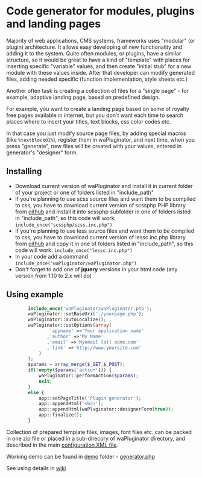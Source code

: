 # Code generator for modules, plugins and landing pages

Majority of web applications, CMS systems, frameworks uses "modular" (or plugin) architecture. 
It allows easy developing of new functionality and adding it to the system.
Quite often modules, or plugins, have a similar structure, so it would be great to have a kind of "template" with places for inserting specific "variable" values, 
and then create "initial stub" for a new module with these values inside. After that developer can modify generated files, adding needed specific (function implementation, style sheets etc.)

Another often task is creating a collection of files for a "single page" - for example, adaptive landing page, based on predefined design.

For example, you want to create a landing page based on some of royalty free pages available in internet, but you don't want each time to search places where to insert your titles, text blocks, css color codes etc. 

In that case you just modify source page files, by adding special macros (like `%textblock01%`), register them in waPluginator,
and next time, when you press "generate", new files will be created with your values, entered in generator's "designer" form.


## Installing
* Download current version of waPluginator and install it in current folder of your project or one of folders listed in "include_path"
* If you're planning to use scss source files and want them to be compiled to css, you have to download current version of scssphp PHP library from [github](https://github.com/leafo/scssphp) and install it into scssphp subfolder in one of folders listed in "include_path", so this code will work: `include_once("scssphp/scss.inc.php")`
* If you're planning to use less source files and want them to be compiled to css, you have to download current version of lessc.inc.php library from [github](https://github.com/leafo/lessphp) and copy it in one of folders listed in "include_path", so this code will work: `include_once("lessc.inc.php")`
* In your code add a command `include_once("waPluginator/waPluginator.php")`
* Don't forget to add one of **jquery** versions in your html code (any version from 1.10 to 2.x will do)

## Using example
```php
        include_once('waPluginator/waPluginator.php');
        waPluginator::setBaseUri('./yourpage.php');
        waPluginator::autoLocalize();
        waPluginator::setOptions(array(
                'appname' =>'Your application name'
               ,'author' =>'My Name'
               ,'email' =>'Myemail [at] acme.com'
               ,'link' =>'http://www.yoursite.com'
            )
        );
        $params = array_merge($_GET,$_POST);
        if(!empty($params['action'])) {
            waPluginator::performAction($params);
            exit;
        }
        else {
            app::setPageTitle('Plugin generator');
            app::appendHtml('<br>');
            app::appendHtml(waPluginator::designerForm(true));
            app::finalize();
        }
```

Collection of prepared template files, images, font files etc. can be packed in one zip file or placed in a sub-direcory of waPluginator directory, 
and described in the main [configuration XML file](https://github.com/selifan/waPluginator/wiki/waConfigurator.xml-file-structure).

Working demo can be found in [demo](demo/) folder - [generator.php](demo/generator.php)

See using details in [wiki](https://github.com/selifan/waPluginator/wiki/)
